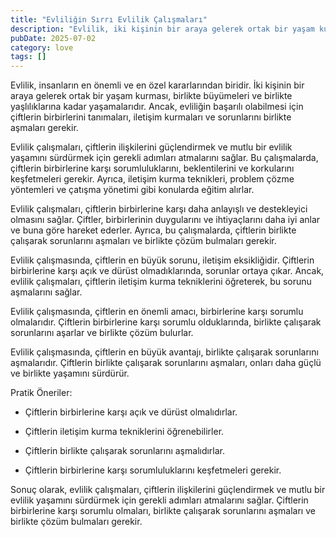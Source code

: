 ```yaml
---
title: "Evliliğin Sırrı Evlilik Çalışmaları"
description: "Evlilik, iki kişinin bir araya gelerek ortak bir yaşam kurmasıdır. Ancak, bu birlikteliğin başarılı olabilmesi için çiftlerin birbirlerini tanımaları, iletiş..."
pubDate: 2025-07-02
category: love
tags: []
---
```


Evlilik, insanların en önemli ve en özel kararlarından biridir. İki kişinin bir araya gelerek ortak bir yaşam kurması, birlikte büyümeleri ve birlikte yaşlılıklarına kadar yaşamalarıdır. Ancak, evliliğin başarılı olabilmesi için çiftlerin birbirlerini tanımaları, iletişim kurmaları ve sorunlarını birlikte aşmaları gerekir.

Evlilik çalışmaları, çiftlerin ilişkilerini güçlendirmek ve mutlu bir evlilik yaşamını sürdürmek için gerekli adımları atmalarını sağlar. Bu çalışmalarda, çiftlerin birbirlerine karşı sorumluluklarını, beklentilerini ve korkularını keşfetmeleri gerekir. Ayrıca, iletişim kurma teknikleri, problem çözme yöntemleri ve çatışma yönetimi gibi konularda eğitim alırlar.

Evlilik çalışmaları, çiftlerin birbirlerine karşı daha anlayışlı ve destekleyici olmasını sağlar. Çiftler, birbirlerinin duygularını ve ihtiyaçlarını daha iyi anlar ve buna göre hareket ederler. Ayrıca, bu çalışmalarda, çiftlerin birlikte çalışarak sorunlarını aşmaları ve birlikte çözüm bulmaları gerekir.

Evlilik çalışmasında, çiftlerin en büyük sorunu, iletişim eksikliğidir. Çiftlerin birbirlerine karşı açık ve dürüst olmadıklarında, sorunlar ortaya çıkar. Ancak, evlilik çalışmaları, çiftlerin iletişim kurma tekniklerini öğreterek, bu sorunu aşmalarını sağlar.

Evlilik çalışmasında, çiftlerin en önemli amacı, birbirlerine karşı sorumlu olmalarıdır. Çiftlerin birbirlerine karşı sorumlu olduklarında, birlikte çalışarak sorunlarını aşarlar ve birlikte çözüm bulurlar.

Evlilik çalışmasında, çiftlerin en büyük avantajı, birlikte çalışarak sorunlarını aşmalarıdır. Çiftlerin birlikte çalışarak sorunlarını aşmaları, onları daha güçlü ve birlikte yaşamını sürdürür.

Pratik Öneriler:

* Çiftlerin birbirlerine karşı açık ve dürüst olmalıdırlar.

* Çiftlerin iletişim kurma tekniklerini öğrenebilirler.

* Çiftlerin birlikte çalışarak sorunlarını aşmalıdırlar.

* Çiftlerin birbirlerine karşı sorumluluklarını keşfetmeleri gerekir.

Sonuç olarak, evlilik çalışmaları, çiftlerin ilişkilerini güçlendirmek ve mutlu bir evlilik yaşamını sürdürmek için gerekli adımları atmalarını sağlar. Çiftlerin birbirlerine karşı sorumlu olmaları, birlikte çalışarak sorunlarını aşmaları ve birlikte çözüm bulmaları gerekir.
